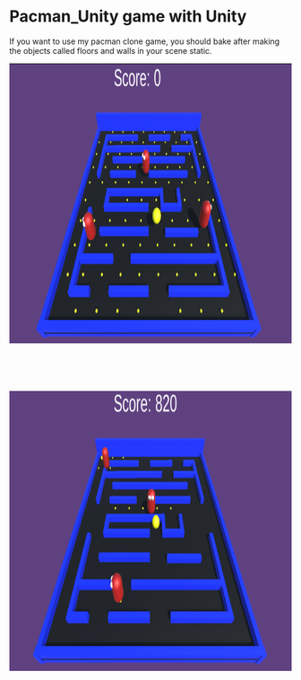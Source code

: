 # Pacman_Unity game with Unity

<p>If you want to use my pacman clone game, you should bake after making the objects called floors and walls in your scene static.</p>

<img src="https://github.com/kayayakup/Pacman_Unity/blob/master/Assets/Photos/Pacman%20Photo1.png?raw=true" width="1000" height="500" /> <br><br><br><br><br>

<img src="https://github.com/kayayakup/Pacman_Unity/blob/master/Assets/Photos/Pacman%20Photo%202.png?raw=true" width="1000" height="500" />
